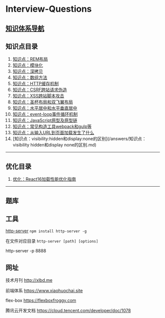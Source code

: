 # Interview-Questions

## [知识体系导航](/answers/知识点：模块化.md)

## 知识点目录

  1. [知识点：REM布局](/answers/知识点：px%20em%20rem.md)
  1. [知识点：模块化](/answers/知识点：模块化.md)
  1. [知识点：深拷贝](/answers/知识点：深拷贝.md)
  1. [知识点：数组方法](/answers/知识点：数组方法.md)
  1. [知识点：HTTP缓存机制](/answers/知识点：HTTP缓存机制.md)
  1. [知识点：CSRF跨站请求伪造](/answers/知识点：CSRF跨站请求伪造.md)
  1. [知识点：XSS跨站脚本攻击](/answers/知识点：XSS跨站脚本攻击.md)
  1. [知识点：圣杯布局和双飞翼布局](/answers/知识点：圣杯布局和双飞翼布局.md)
  1. [知识点：水平居中和水平垂直居中](/answers/知识点：水平居中和水平垂直居中.md)
  1. [知识点：event-loop事件循环机制](/answers/知识点：event-loop(事件循环)机制.md)
  1. [知识点：JavaScript原型及原型链](/answers/知识点：JavaScript原型及原型链.md)
  1. [知识点：常见构造工具webpack和gulp等](/answers/知识点：常见构造工具webpack和gulp等.md)
  1. [知识点：从输入URL到页面加载发生了什么](/answers/知识点：从输入URL到页面加载发生了什么.md)
  1. [知识点：visibility:hidden和display:none的区别](/answers/知识点：visibility hidden和display none的区别.md)

---

## 优化目录
  1. [优化：React16加载性能优化指南](/answers/优化：React%2016%20加载性能优化指南.md)

---

## 题库  

## 工具
[http-server](https://www.npmjs.com/package/http-server)
`npm install http-server -g`

在文件对应目录
`http-server [path] [options]`

http-server -p 8888

## 网址
技术月刊 http://xlbd.me

前端体系 https://www.xiaohuochai.site 

flex-box https://flexboxfroggy.com

腾讯云开发文档 https://cloud.tencent.com/developer/doc/1078
